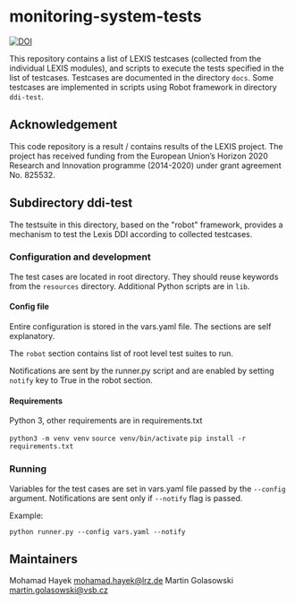 # monitoring-system-tests

<a href="https://doi.org/10.5281/zenodo.6080203"><img src="https://zenodo.org/badge/DOI/10.5281/zenodo.6080203.svg" alt="DOI"></a>

This repository contains a list of LEXIS testcases (collected from the individual LEXIS modules), and scripts to execute the tests specified in the list of testcases. Testcases are documented in the directory `docs`. Some testcases are implemented in scripts using Robot framework in directory `ddi-test`.

## Acknowledgement
This code repository is a result / contains results of the LEXIS project. The project has received funding from the European Union’s Horizon 2020 Research and Innovation programme (2014-2020) under grant agreement No. 825532.

## Subdirectory ddi-test
The testsuite in this directory, based on the "robot" framework, provides a mechanism to test the Lexis DDI according to collected testcases.

### Configuration and development
The test cases are located in root directory. They should reuse keywords from the `resources` directory. Additional Python scripts are in `lib`.

#### Config file
Entire configuration is stored in the vars.yaml file. The sections are self explanatory.

The `robot` section contains list of root level test suites to run.

Notifications are sent by the runner.py script and are enabled by setting `notify` key to True in the robot section.

#### Requirements
Python 3, other requirements are in requirements.txt

`python3 -m venv venv`
`source venv/bin/activate`
`pip install -r requirements.txt`

### Running
Variables for the test cases are set in vars.yaml file passed by the `--config` argument.
Notifications are sent only if `--notify` flag is passed.

Example:

`python runner.py --config vars.yaml --notify`

## Maintainers
Mohamad Hayek <mohamad.hayek@lrz.de>
Martin Golasowski <martin.golasowski@vsb.cz>
